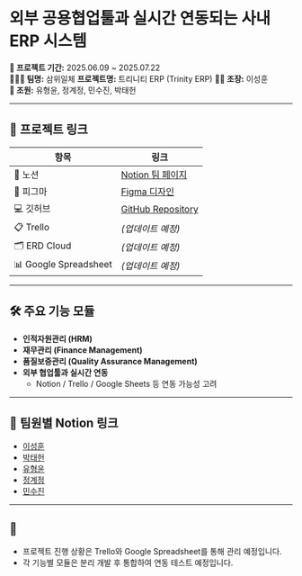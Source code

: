 # 외부 공용협업툴과 실시간 연동되는 사내 ERP 시스템

**📅 프로젝트 기간:** 2025.06.09 ~ 2025.07.22  
**🧑‍🤝‍🧑 팀명:** 삼위일체
**프로젝트명:** 트리니티 ERP (Trinity ERP)
**🧑‍💼 조장:** 이성훈  
**👥 조원:** 유형윤, 정계정, 민수진, 박태헌

---

## 🔗 프로젝트 링크

| 항목 | 링크 |
|------|------|
| 📘 노션 | [Notion 팀 페이지](https://www.notion.so/KH-3-20d78b26357280808c3ddd5bea62492a?source=copy_link) |
| 🎨 피그마 | [Figma 디자인](https://www.figma.com/design/w3bNxJHwuRwtzdHZZEnWGr/3%EC%A1%B0_semi?node-id=0-1&p=f&t=8Sqc26GSXq4pFRc2-0) |
| 💻 깃허브 | [GitHub Repository](https://github.com/gosun1216/Team3_semi) |
| 📋 Trello | *(업데이트 예정)* |
| 🗂 ERD Cloud | *(업데이트 예정)* |
| 📊 Google Spreadsheet | *(업데이트 예정)* |

---

## 🛠 주요 기능 모듈

- **인적자원관리 (HRM)**
- **재무관리 (Finance Management)**
- **품질보증관리 (Quality Assurance Management)**
- **외부 협업툴과 실시간 연동**
  - Notion / Trello / Google Sheets 등 연동 가능성 고려

---

## 👤 팀원별 Notion 링크

- [이성훈](https://www.notion.so/21078b263572804898a4fde403dee5e4?pvs=21)
- [박태헌](https://www.notion.so/21078b263572804898a4fde403dee5e4?pvs=21)
- [유형윤](https://www.notion.so/21078b2635728098b591c4f8ba63a675?pvs=21)
- [정계정](https://www.notion.so/21078b2635728011b8d2ed50c2b32a13?pvs=21)
- [민수진](https://www.notion.so/21078b2635728044aac4dc1bf0ad345f?pvs=21)

---

## 📌 

- 프로젝트 진행 상황은 Trello와 Google Spreadsheet를 통해 관리 예정입니다.
- 각 기능별 모듈은 분리 개발 후 통합하여 연동 테스트 예정입니다.
